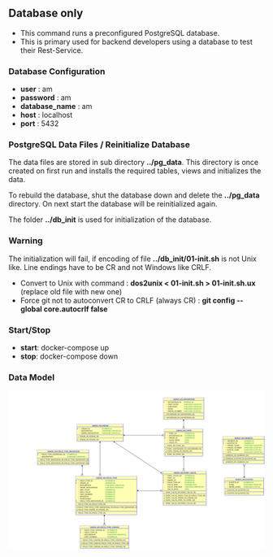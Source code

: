 ## Database only

- This command runs a preconfigured PostgreSQL database.
- This is primary used for backend developers using a database to test their Rest-Service.

### Database Configuration
- **user** : am
- **password** : am
- **database_name** : am
- **host** : localhost
- **port** : 5432

### PostgreSQL Data Files / Reinitialize Database

The data files are stored in sub directory **../pg_data**. This directory is once created on first run and installs the required tables, views and initializes the data. 

To rebuild the database, shut the database down and delete the **../pg_data** directory. On next start the database will be reinitialized again.

The folder **../db_init** is used for initialization of the database.

### Warning

The initialization will fail, if encoding of file **../db_init/01-init.sh** is not Unix like. Line endings have to be CR and not Windows like CRLF.

- Convert to Unix with command : **dos2unix < 01-init.sh > 01-init.sh.ux** (replace old file with new one)
- Force git not to autoconvert CR to CRLF (always CR) : **git config --global core.autocrlf false**


### Start/Stop
- **start**: docker-compose up
- **stop**: docker-compose down


### Data Model

![Data Model](akros_ma_dyn.svg)